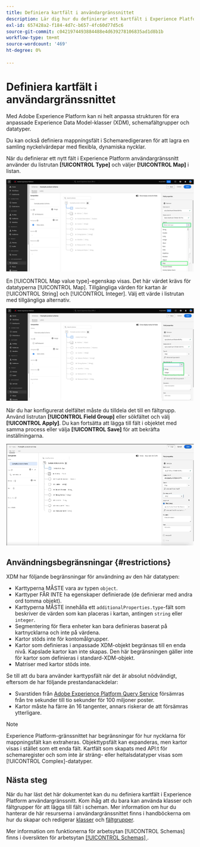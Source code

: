```yaml
---
title: Definiera kartfält i användargränssnittet
description: Lär dig hur du definierar ett kartfält i Experience Platform användargränssnitt.
exl-id: 657428a2-f184-4d7c-b657-4fc60d77d5c6
source-git-commit: c0421974493884488e4d639278106835ad1d8b1b
workflow-type: tm+mt
source-wordcount: '469'
ht-degree: 0%

---
```


# Definiera kartfält i användargränssnittet

Med Adobe Experience Platform kan ni helt anpassa strukturen för era anpassade Experience Data Model-klasser (XDM), schemafältgrupper och datatyper.

Du kan också definiera mappningsfält i Schemaredigeraren för att lagra en samling nyckelvärdepar med flexibla, dynamiska nycklar.

När du definierar ett nytt fält i Experience Platform användargränssnitt använder du listrutan **[!UICONTROL Type]** och väljer **[!UICONTROL Map]** i listan.

![Schemaredigeraren med listrutan Typ och kartvärdet markerat.](../../images/ui/fields/special/map.png)

En [!UICONTROL Map value type]-egenskap visas. Det här värdet krävs för datatyperna [!UICONTROL Map]. Tillgängliga värden för kartan är [!UICONTROL String] och [!UICONTROL Integer]. Välj ett värde i listrutan med tillgängliga alternativ.

![Schemaredigeraren med listrutan [!UICONTROL Map value type] markerad.](../../images/ui/fields/special/map-value-type.png)

När du har konfigurerat delfältet måste du tilldela det till en fältgrupp. Använd listrutan **[!UICONTROL Field Group]** eller sökfältet och välj **[!UICONTROL Apply]**. Du kan fortsätta att lägga till fält i objektet med samma process eller välja **[!UICONTROL Save]** för att bekräfta inställningarna.

![En inspelning av fältgruppsvalet och inställningar som används.](../../images/ui/fields/special/assign-to-field-group.gif)

## Användningsbegränsningar {#restrictions}

XDM har följande begränsningar för användning av den här datatypen:

* Karttyperna MÅSTE vara av typen `object`.
* Karttyper FÅR INTE ha egenskaper definierade (de definierar med andra ord tomma objekt).
* Karttyperna MÅSTE innehålla ett `additionalProperties.type`-fält som beskriver de värden som kan placeras i kartan, antingen `string` eller `integer`.
* Segmentering för flera enheter kan bara definieras baserat på kartnycklarna och inte på värdena.
* Kartor stöds inte för kontomålgrupper.
* Kartor som definieras i anpassade XDM-objekt begränsas till en enda nivå. Kapslade kartor kan inte skapas. Den här begränsningen gäller inte för kartor som definieras i standard-XDM-objekt.
* Matriser med kartor stöds inte.

Se till att du bara använder karttypsfält när det är absolut nödvändigt, eftersom de har följande prestandanackdelar:

* Svarstiden från [Adobe Experience Platform Query Service](../../../query-service/home.md) försämras från tre sekunder till tio sekunder för 100 miljoner poster.
* Kartor måste ha färre än 16 tangenter, annars riskerar de att försämras ytterligare.

>[!NOTE]
>
>Experience Platform-gränssnittet har begränsningar för hur nycklarna för mappningsfält kan extraheras. Objekttypsfält kan expanderas, men kartor visas i stället som ett enda fält. Kartfält som skapats med API:t för schemaregister och som inte är sträng- eller heltalsdatatyper visas som [!UICONTROL Complex]-datatyper.

## Nästa steg

När du har läst det här dokumentet kan du nu definiera kartfält i Experience Platform användargränssnitt. Kom ihåg att du bara kan använda klasser och fältgrupper för att lägga till fält i scheman. Mer information om hur du hanterar de här resurserna i användargränssnittet finns i handböckerna om hur du skapar och redigerar [klasser](../resources/classes.md) och [fältgrupper](../resources/field-groups.md).

Mer information om funktionerna för arbetsytan [!UICONTROL Schemas] finns i översikten för arbetsytan [[!UICONTROL Schemas] &#x200B;](../overview.md).
